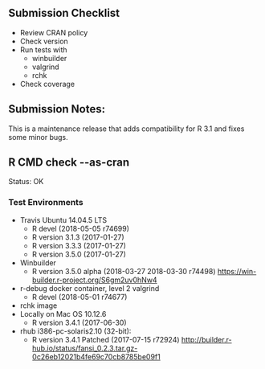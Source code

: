 ## Submission Checklist

* Review CRAN policy
* Check version
* Run tests with
    * winbuilder
    * valgrind
    * rchk
* Check coverage

## Submission Notes:

This is a maintenance release that adds
compatibility for R 3.1 and fixes some
minor bugs.

## R CMD check --as-cran

Status: OK

### Test Environments

* Travis Ubuntu 14.04.5 LTS
    * R devel (2018-05-05 r74699)
    * R version 3.1.3 (2017-01-27)
    * R version 3.3.3 (2017-01-27)
    * R version 3.5.0 (2017-01-27)
* Winbuilder
    * R version 3.5.0 alpha (2018-03-27 2018-03-30 r74498)
      https://win-builder.r-project.org/S6gm2uv0hNw4
* r-debug docker container, level 2 valgrind
    * R devel (2018-05-01 r74677)
* rchk image
* Locally on Mac OS 10.12.6
    * R version 3.4.1 (2017-06-30)
* rhub i386-pc-solaris2.10 (32-bit):
    * R version 3.4.1 Patched (2017-07-15 r72924)
      http://builder.r-hub.io/status/fansi_0.2.3.tar.gz-0c26eb12021b4fe69c70cb8785be09f1


